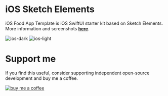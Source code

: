 # iOS Sketch Elements

iOS Food App Template is iOS SwiftUI starter kit based on Sketch Elements. More information and screenshots **[here](https://filipmolcik.com/free-ios-food-app-template-based-on-sketch-elements/)**.

![ios-dark](https://filipmolcik.com/wp-content/uploads/2020/07/iphonexspacegrey_portrait-2-300x300.png)
![ios-light](https://filipmolcik.com/wp-content/uploads/2020/07/iphonexspacegrey_landscape-2-300x300.png)

# Support me
If you find this useful, consider supporting independent open-source development and buy me a coffee.

[![buy me a coffee](https://filipmolcik.com/wp-content/uploads/2020/07/BUY-ME-A-COFFEE.png)](https://www.buymeacoffee.com/p9IDjxX)
